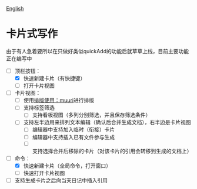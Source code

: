 [English](./README.md)

# 卡片式写作

由于有人急着要所以在只做好类似quickAdd的功能后就草草上线，目前主要功能正在编写中

* [ ] 顶栏按钮：
  * [x] 快速新建卡片（有快捷键）
  * [ ] 打开卡片视图
* [ ] 卡片视图：
  * [ ] 使用[排版使用：muuri](https://github.com/haltu/muuri)进行排版
  * [ ] 支持标签筛选
    * [ ] 支持看板视图（多列分别筛选，并且保存筛选条件）
  * [ ] 支持左半边用来排列文本编辑（确认后合并生成文档），右半边是卡片视图
    * [ ] 编辑器中支持加入临时（衔接）卡片
    * [ ] 编辑器中支持插入已有文件参与生成
    * [ ] 支持选择合并后移除的卡片（对该卡片的引用会转移到生成的文档上）
* [ ] 命令：
  * [x] 快速新建卡片（全局命令，打开窗口）
  * [ ] 快速打开卡片视图
* [ ] 支持生成卡片之后向当天日记中插入引用
